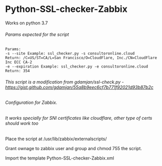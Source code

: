 # Python-SSL-checker-Zabbix

Works on python 3.7

###### Params expected for the script
```
Params:
-s --site Example: ssl_checker.py -s consultoronline.cloud
Return: /C=US/ST=CA/L=San Francisco/O=CloudFlare, Inc./CN=CloudFlare Inc ECC CA-2
-e --expiration Example: ssl_checker.py -e consultoronline.cloud
Return: 354
```

###### This script is a modification from  gdamjan/ssl-check.py - https://gist.github.com/gdamjan/55a8b9eec6cf7b771f92021d93b87b2c
###### Configuration for Zabbix.
###### It works specially for SNI certificates like cloudflare, other type of certs should work too

Place the script at /usr/lib/zabbix/externalscripts/

Grant ownage to zabbix user and group and chmod 755 the script.

Import the template Python-SSL-checker-Zabbix.xml
